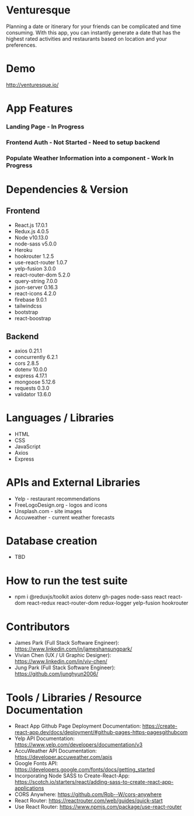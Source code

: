 # Venturesque
Planning a date or itinerary for your friends can be complicated and time consuming. With this app, you can instantly generate a date that has the highest rated activities and restaurants based on location and your preferences.

# Demo
http://venturesque.io/

# App Features
### Landing Page - In Progress
### Frontend Auth - Not Started - Need to setup backend
### Populate Weather Information into a component - Work In Progress

# Dependencies & Version
## Frontend
* React.js 17.0.1
* Redux.js 4.0.5
* Node v10.13.0
* node-sass v5.0.0
* Heroku
* hookrouter 1.2.5
* use-react-router 1.0.7
* yelp-fusion 3.0.0
* react-router-dom 5.2.0
* query-string 7.0.0
* json-server 0.16.3
* react-icons 4.2.0
* firebase 9.0.1
* tailwindcss 
* bootstrap
* react-boostrap
## Backend
* axios 0.21.1
* concurrently 6.2.1
* cors 2.8.5
* dotenv 10.0.0
* express 4.17.1
* mongoose 5.12.6
* requests 0.3.0
* validator 13.6.0

# Languages / Libraries
* HTML
* CSS
* JavaScript
* Axios
* Express

# APIs and External Libraries
* Yelp - restaurant recommendations
* FreeLogoDesign.org - logos and icons
* Unsplash.com - site images
* Accuweather - current weather forecasts

# Database creation
- TBD

# How to run the test suite
- npm i @reduxjs/toolkit axios dotenv gh-pages node-sass react react-dom react-redux react-router-dom redux-logger yelp-fusion hookrouter

# Contributors
* James Park (Full Stack Software Engineer): https://www.linkedin.com/in/jameshansungpark/
* Vivian Chen (UX / UI Graphic Designer): https://www.linkedin.com/in/viv-chen/
* Jung Park (Full Stack Software Engineer): https://github.com/junghyun2006/

# Tools / Libraries / Resource Documentation
* React App Github Page Deployment Documentation: https://create-react-app.dev/docs/deployment/#github-pages-https-pagesgithubcom
* Yelp API Documentation: https://www.yelp.com/developers/documentation/v3
* AccuWeather API Documentation: https://developer.accuweather.com/apis
* Google Fonts API: https://developers.google.com/fonts/docs/getting_started
* Incorporating Node SASS to Create-React-App: https://scotch.io/starters/react/adding-sass-to-create-react-app-applications
* CORS Anywhere: https://github.com/Rob--W/cors-anywhere
* React Router: https://reactrouter.com/web/guides/quick-start
* Use React Router: https://www.npmjs.com/package/use-react-router
